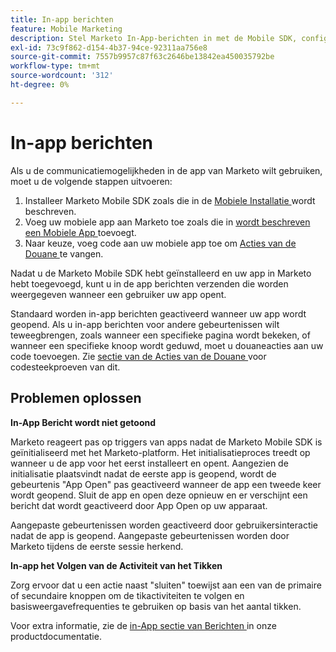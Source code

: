 ```yaml
---
title: In-app berichten
feature: Mobile Marketing
description: Stel Marketo In-App-berichten in met de Mobile SDK, configureer aangepaste gebeurtenistriggers, controleer de tikactiviteit en los de initialisatieproblemen bij het openen van de eerste app op.
exl-id: 73c9f862-d154-4b37-94ce-92311aa756e8
source-git-commit: 7557b9957c87f63c2646be13842ea450035792be
workflow-type: tm+mt
source-wordcount: '312'
ht-degree: 0%

---
```


# In-app berichten

Als u de communicatiemogelijkheden in de app van Marketo wilt gebruiken, moet u de volgende stappen uitvoeren:

1. Installeer Marketo Mobile SDK zoals die in de [ Mobiele Installatie ](installation.md) wordt beschreven.
1. Voeg uw mobiele app aan Marketo toe zoals die in [ wordt beschreven een Mobiele App ](https://experienceleague.adobe.com/en/docs/marketo/using/product-docs/mobile-marketing/admin/add-a-mobile-app) toevoegt.
1. Naar keuze, voeg code aan uw mobiele app toe om [ Acties van de Douane ](custom-actions.md) te vangen.

Nadat u de Marketo Mobile SDK hebt geïnstalleerd en uw app in Marketo hebt toegevoegd, kunt u in de app berichten verzenden die worden weergegeven wanneer een gebruiker uw app opent.

Standaard worden in-app berichten geactiveerd wanneer uw app wordt geopend. Als u in-app berichten voor andere gebeurtenissen wilt teweegbrengen, zoals wanneer een specifieke pagina wordt bekeken, of wanneer een specifieke knoop wordt geduwd, moet u douaneacties aan uw code toevoegen. Zie [ sectie van de Acties van de Douane ](custom-actions.md) voor codesteekproeven van dit.

## Problemen oplossen

**In-App Bericht wordt niet getoond**

Marketo reageert pas op triggers van apps nadat de Marketo Mobile SDK is geïnitialiseerd met het Marketo-platform. Het initialisatieproces treedt op wanneer u de app voor het eerst installeert en opent. Aangezien de initialisatie plaatsvindt nadat de eerste app is geopend, wordt de gebeurtenis &quot;App Open&quot; pas geactiveerd wanneer de app een tweede keer wordt geopend. Sluit de app en open deze opnieuw en er verschijnt een bericht dat wordt geactiveerd door App Open op uw apparaat.

Aangepaste gebeurtenissen worden geactiveerd door gebruikersinteractie nadat de app is geopend. Aangepaste gebeurtenissen worden door Marketo tijdens de eerste sessie herkend.

**In-app het Volgen van de Activiteit van het Tikken**

Zorg ervoor dat u een actie naast &quot;sluiten&quot; toewijst aan een van de primaire of secundaire knoppen om de tikactiviteiten te volgen en basisweergavefrequenties te gebruiken op basis van het aantal tikken.

Voor extra informatie, zie de [ in-App sectie van Berichten ](https://experienceleague.adobe.com/en/docs/marketo/using/product-docs/mobile-marketing/in-app-messages/creating-in-app-messages/create-an-in-app-message) in onze productdocumentatie.
